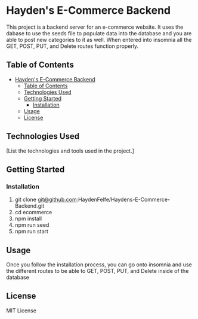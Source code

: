 # Hayden's E-Commerce Backend

This project is a backend server for an e-commerce website. It uses the dabase to use the seeds file to populate data into the database and you are able to post new categories to it as well. When entered into insomnia all the GET, POST, PUT, and Delete routes function properly. 
## Table of Contents
- [Hayden's E-Commerce Backend](#haydens-e-commerce-backend)
  - [Table of Contents](#table-of-contents)
  - [Technologies Used](#technologies-used)
  - [Getting Started](#getting-started)
    - [Installation](#installation)
  - [Usage](#usage)
  - [License](#license)

## Technologies Used
[List the technologies and tools used in the project.]

## Getting Started
### Installation
1. git clone git@github.com:HaydenFelfe/Haydens-E-Commerce-Backend.git
2. cd ecommerce
3. npm install
4. npm run seed
5. npm run start

## Usage
Once you follow the installation process, you can go onto insomnia and use the different routes to be able to GET, POST, PUT, and Delete inside of the database

## License
MIT License


